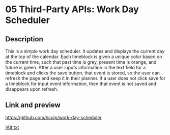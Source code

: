 # 05 Third-Party APIs: Work Day Scheduler

## Description

This is a simple work day scheduler. It updates and displays the current day at the top of the calendar. Each timeblock is given a unique color based on the current time, such that
past time is grey, present time is orange, and future is green. After a user inputs information in the text field for a timeblock and clicks the save button, that event is stored, so
the user can refresh the page and keep it in their planner. If a user does not click save for a timeblock for input event information, then that event is not saved and disappears
upon refresh.

## Link and preview

https://github.com/hculp/work-day-scheduler

[!Alt txt](./assets/images/ezgif.com-resize.gif "work day scheduler demo")